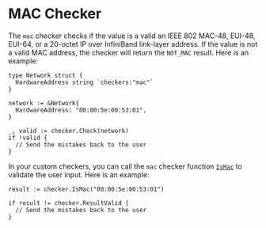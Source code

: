 # MAC Checker

The `mac` checker checks if the value is a valid an IEEE 802 MAC-48, EUI-48, EUI-64, or a 20-octet IP over InfiniBand link-layer address. If the value is not a valid MAC address, the checker will return the `NOT_MAC` result. Here is an example:

```golang
type Network struct {
  HardwareAddress string `checkers:"mac"`
}

network := &Network{
  HardwareAddress: "00:00:5e:00:53:01",
}

_, valid := checker.Check(network)
if !valid {
  // Send the mistakes back to the user
}
```

In your custom checkers, you can call the `mac` checker function [`IsMac`](https://pkg.go.dev/github.com/cinar/checker#IsMac) to validate the user input. Here is an example:

```golang
result := checker.IsMac("00:00:5e:00:53:01")

if result != checker.ResultValid {
  // Send the mistakes back to the user
}
```
